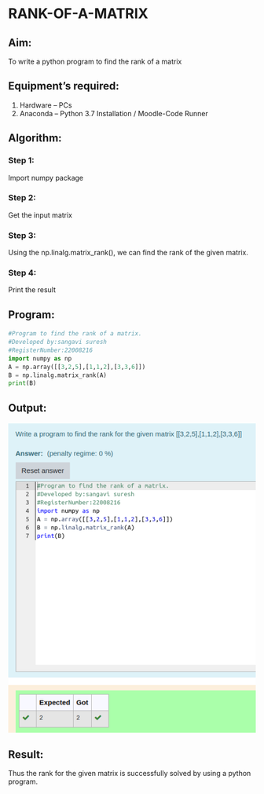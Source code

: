 # RANK-OF-A-MATRIX
## Aim:

To write a python program to find the rank of a matrix

## Equipment’s required:

1. 	Hardware – PCs
2. 	Anaconda – Python 3.7 Installation / Moodle-Code Runner

## Algorithm:

### Step 1:
Import numpy package
### Step 2:
Get the input matrix
### Step 3:
Using the np.linalg.matrix_rank(), we can find the rank of the given matrix.
### Step 4:
Print the result

## Program:
```python
#Program to find the rank of a matrix.
#Developed by:sangavi suresh
#RegisterNumber:22008216
import numpy as np
A = np.array([[3,2,5],[1,1,2],[3,3,6]])
B = np.linalg.matrix_rank(A)
print(B)
```

## Output:
![](./rank.png)

## Result:

Thus the rank for the given matrix is successfully solved by  using a python program.
